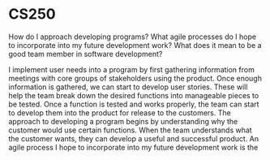 # CS250

How do I approach developing programs? What agile processes do I hope to incorporate into my future development work?
What does it mean to be a good team member in software development?

I implement user needs into a program by first gathering information from meetings with core groups of stakeholders using the product. Once enough information is gathered, we can start to develop user stories. These will help the team break down the desired functions into manageable pieces to be tested. Once a function is tested and works properly, the team can start to develop them into the product for release to the customers.
The approach to developing a program begins by understanding why the customer would use certain functions. When the team understands what the customer wants, they can develop a useful and successful product. An agile process I hope to incorporate into my future development work is the 
